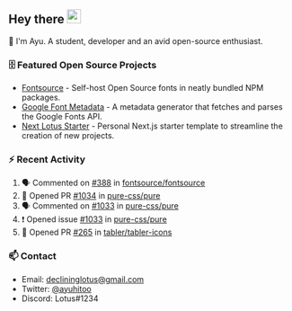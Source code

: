 ## Hey there <img src="https://media.giphy.com/media/hvRJCLFzcasrR4ia7z/giphy.gif" width="25" height="25">

📝 I'm Ayu. A student, developer and an avid open-source enthusiast.

### 🗄 Featured Open Source Projects

- [Fontsource](https://github.com/fontsource/fontsource) - Self-host Open Source fonts in neatly bundled NPM packages.
- [Google Font Metadata](https://github.com/fontsource/google-font-metadata) - A metadata generator that fetches and parses the Google Fonts API.
- [Next Lotus Starter](https://github.com/DecliningLotus/next-lotus-starter) - Personal Next.js starter template to streamline the creation of new projects.

### ⚡ Recent Activity

<!--START_SECTION:activity-->

1. 🗣 Commented on [#388](https://github.com/fontsource/fontsource/issues/388) in [fontsource/fontsource](https://github.com/fontsource/fontsource)
2. 💪 Opened PR [#1034](https://github.com/pure-css/pure/pull/1034) in [pure-css/pure](https://github.com/pure-css/pure)
3. 🗣 Commented on [#1033](https://github.com/pure-css/pure/issues/1033) in [pure-css/pure](https://github.com/pure-css/pure)
4. ❗️ Opened issue [#1033](https://github.com/pure-css/pure/issues/1033) in [pure-css/pure](https://github.com/pure-css/pure)
5. 💪 Opened PR [#265](https://github.com/tabler/tabler-icons/pull/265) in [tabler/tabler-icons](https://github.com/tabler/tabler-icons)
<!--END_SECTION:activity-->

### 📫 Contact

- Email: declininglotus@gmail.com
- Twitter: [@ayuhitoo](https://twitter.com/ayuhitoo)
- Discord: Lotus#1234
